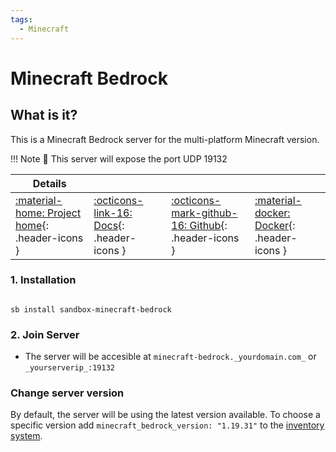 ```yaml
---
tags:
  - Minecraft
---
```


# Minecraft Bedrock

## What is it?

This is a Minecraft Bedrock server for the multi-platform Minecraft version.

!!! Note
    📢 This server will expose the port UDP 19132

| Details     |             |             |             |
|-------------|-------------|-------------|-------------|
| [:material-home: Project home](https://github.com/itzg/docker-minecraft-bedrock-server){: .header-icons } | [:octicons-link-16: Docs](https://github.com/itzg/docker-minecraft-bedrock-server){: .header-icons } | [:octicons-mark-github-16: Github](https://github.com/itzg/docker-minecraft-bedrock-server){: .header-icons } | [:material-docker: Docker](https://hub.docker.com/r/itzg/minecraft-bedrock-server){: .header-icons }|

### 1. Installation

``` shell

sb install sandbox-minecraft-bedrock

```

### 2. Join Server

- The server will be accesible at `minecraft-bedrock._yourdomain.com_` or `_yourserverip_:19132`

### Change server version

By default, the server will be using the latest version available. To choose a specific version add `minecraft_bedrock_version: "1.19.31"` to the [inventory system](../../saltbox/inventory/index.md).
